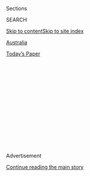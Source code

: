 <div id="app">

<div>

<div>

<div>

<div class="NYTAppHideMasthead css-1q2w90k e1suatyy0">

<div class="section css-ui9rw0 e1suatyy2">

<div class="css-eph4ug er09x8g0">

<div class="css-6n7j50">

</div>

<span class="css-1dv1kvn">Sections</span>

<div class="css-10488qs">

<span class="css-1dv1kvn">SEARCH</span>

</div>

[Skip to content](#site-content)[Skip to site
index](#site-index)

</div>

<div id="masthead-section-label" class="css-1wr3we4 eaxe0e00">

[Australia](https://www.nytimes.com/section/world/australia)

</div>

<div class="css-10698na e1huz5gh0">

</div>

</div>

<div id="masthead-bar-one" class="section hasLinks css-15hmgas e1csuq9d3">

<div class="css-uqyvli e1csuq9d0">

</div>

<div class="css-1uqjmks e1csuq9d1">

</div>

<div class="css-9e9ivx">

[](https://myaccount.nytimes.com/auth/login?response_type=cookie&client_id=vi)

</div>

<div class="css-1bvtpon e1csuq9d2">

[Today’s
Paper](https://www.nytimes.com/section/todayspaper)

</div>

</div>

</div>

</div>

<div data-aria-hidden="false">

<div id="site-content" data-role="main">

<div>

<div class="css-1aor85t" style="opacity:0.000000001;z-index:-1;visibility:hidden">

<div class="css-1hqnpie">

<div class="css-epjblv">

<span class="css-17xtcya">[Australia](/section/world/australia)</span><span class="css-x15j1o">|</span><span class="css-fwqvlz">A
Timeline of Despair in Australia’s Offshore Detention
Centers</span>

</div>

<div class="css-k008qs">

<div class="css-1iwv8en">

<span class="css-18z7m18"></span>

<div>

</div>

</div>

<span class="css-1n6z4y">https://nyti.ms/2IQ24Iy</span>

<div class="css-1705lsu">

<div class="css-4xjgmj">

<div class="css-4skfbu" data-role="toolbar" data-aria-label="Social Media Share buttons, Save button, and Comments Panel with current comment count" data-testid="share-tools">

  - 
  - 
  - 
  - 
    
    <div class="css-6n7j50">
    
    </div>

  - 
  - 

</div>

</div>

</div>

</div>

</div>

</div>

<div id="NYT_TOP_BANNER_REGION" class="css-13pd83m">

</div>

<div id="top-wrapper" class="css-1sy8kpn">

<div id="top-slug" class="css-l9onyx">

Advertisement

</div>

[Continue reading the main
story](#after-top)

<div class="ad top-wrapper" style="text-align:center;height:100%;display:block;min-height:250px">

<div id="top" class="place-ad" data-position="top" data-size-key="top">

</div>

</div>

<div id="after-top">

</div>

</div>

<div>

<div id="sponsor-wrapper" class="css-1hyfx7x">

<div id="sponsor-slug" class="css-19vbshk">

Supported by

</div>

[Continue reading the main
story](#after-sponsor)

<div id="sponsor" class="ad sponsor-wrapper" style="text-align:center;height:100%;display:block">

</div>

<div id="after-sponsor">

</div>

</div>

<div class="css-186x18t">

</div>

<div class="css-1vkm6nb ehdk2mb0">

# A Timeline of Despair in Australia’s Offshore Detention Centers

</div>

The New York Times worked with human rights groups and asylum seekers on
Manus Island to examine a rash of suicide attempts and acts of self-harm
since Australia’s May 18 election.

<div class="css-79elbk" data-testid="photoviewer-wrapper">

<div class="css-z3e15g" data-testid="photoviewer-wrapper-hidden">

</div>

<div class="css-1a48zt4 ehw59r15" data-testid="photoviewer-children">

![<span class="css-16f3y1r e13ogyst0" data-aria-hidden="true">A
photograph taken by Abdul Aziz Muhamat, a refugee from Sudan, of a
refugee transit center on Manus Island, in Papua New Guinea, last
year.</span><span class="css-cnj6d5 e1z0qqy90" itemprop="copyrightHolder"><span class="css-1ly73wi e1tej78p0">Credit...</span><span><span>Abdul
Aziz Muhamat/Australian Associated Press, via Associated
Press</span></span></span>](https://static01.nyt.com/images/2019/06/26/world/26manus-1/26manus-1-articleLarge.jpg?quality=75&auto=webp&disable=upscale)

</div>

</div>

<div class="css-18e8msd">

<div class="css-vp77d3 epjyd6m0">

<div class="css-hus3qt ey68jwv0" data-aria-hidden="true">

[![Damien
Cave](https://static01.nyt.com/images/2018/10/08/multimedia/author-damien-cave/author-damien-cave-thumbLarge.png
"Damien Cave")](https://www.nytimes.com/by/damien-cave)

</div>

<div class="css-1baulvz">

By [<span class="css-1baulvz last-byline" itemprop="name">Damien
Cave</span>](https://www.nytimes.com/by/damien-cave)

</div>

</div>

  - June 26,
    2019

  - 
    
    <div class="css-4xjgmj">
    
    <div class="css-d8bdto" data-role="toolbar" data-aria-label="Social Media Share buttons, Save button, and Comments Panel with current comment count" data-testid="share-tools">
    
      - 
      - 
      - 
      - 
        
        <div class="css-6n7j50">
        
        </div>
    
      - 
      - 
    
    </div>
    
    </div>

</div>

<div class="css-mdjrty">

[Leer en
español](https://www.nytimes.com/es/2019/06/30/detencion-extraterritorial-australia/ "Read in Spanish")

</div>

</div>

<div class="section meteredContent css-1r7ky0e" name="articleBody" itemprop="articleBody">

<div class="css-1fanzo5 StoryBodyCompanionColumn">

<div class="css-53u6y8">

*For thoughtful coverage of Australia delivered to your inbox,* [*sign
up for the Australia
Letter*](https://www.nytimes.com/newsletters/australia-letter?module=inline)*.*

SYDNEY, Australia — Human rights groups call them a violation of
international law. The Australian government says they are crucial to
regulating the flow of immigration.

But one thing is indisputable about Australia’s offshore detention
centers on the islands of Manus and Nauru: Despair is soaring among
asylum seekers being held there.

Since Australia’s national election on May 18, which [returned to power
a conservative government that has maintained hard-line policies
intended to deter asylum
seekers,](https://www.nytimes.com/2019/05/18/world/australia/election-results-scott-morrison.html)there
have been dozens of suicide attempts and acts of self-harm at the
refugee centers.

“It’s hard to know how many cases are serious cases of people trying to
end their lives or a cry for help, but in any case it’s a big
escalation,” said Elaine Pearson, the Australia director for Human
Rights Watch, who has made several visits to Manus. “People are very
worried they are going to be completely forgotten about.”

</div>

</div>

<div class="css-1fanzo5 StoryBodyCompanionColumn">

<div class="css-53u6y8">

The Australian government argues that its strict border protection
policy, which bars settlement for migrants who try to reach the country
by sea, has worked: Fewer boats with asylum seekers on board are trying
to reach Australia compared to a decade ago.

Australia’s immigration policies received a forceful endorsement on
Thursday morning from President Trump, who was scheduled to have dinner
that evening with Prime Minister Scott Morrison in Osaka, Japan.

</div>

</div>

<div class="css-cfo9c3">

</div>

<div class="css-1fanzo5 StoryBodyCompanionColumn">

<div class="css-53u6y8">

But many of the detainees on Manus and Nauru, cognizant of Australian
polls that showed the opposition Labor Party leading before the May
election, had hoped a change in immigration policy was on the horizon.
When Labor lost, desperation intensified.

Adding to the despair, the United States has rejected resettlement
applications for roughly 300 refugees on the two islands, despite a deal
reached by the Obama administration to take in more than 1,000 of them.

</div>

</div>

<div class="css-1fanzo5 StoryBodyCompanionColumn">

<div class="css-53u6y8">

The situation has grown especially dark on Manus, a remote island in
Papua New Guinea where several hundred men from Afghanistan, Iran and
other countries are being held.

It was grim [when I visited nearly two years ago to write about the
situation](https://www.nytimes.com/interactive/2017/11/18/world/australia/manus-island-australia-detainees.html?_r=0).
Now, it’s worse. Every few days, it seems, a new instance emerges of
people cutting themselves, setting themselves on fire or trying to harm
themselves in some other way.

To better understand the problem, The New York Times worked with human
rights groups and asylum seekers on Manus to compile a rough timeline of
events since the May 18 election.

This is not a comprehensive list, but rather a selection of significant
moments — including official responses from Papua New Guinea and
Australia — that are adding pressure to an already intense debate.

## May 20

Within 48 hours of the election that returned Mr. Scott Morrison to
power, the details of six suicide attempts [start to
emerge](https://twitter.com/BehrouzBoochani/status/1130424427139674112?s=20).

Four of the men, including a Sudanese man who left a suicide note, ended
up in the hospital. The two others were held by the police after they
tried to set fire to themselves in their rooms.

“We are really devastated with the election results,” Shamindan
Kanapathi, 28, a Sri Lankan refugee on Manus, wrote in a text message to
refugee advocates at the time. “We are really disappointed.”

</div>

</div>

<div class="css-1fanzo5 StoryBodyCompanionColumn">

<div class="css-53u6y8">

## May 29

The main hospital on Manus, an under-equipped one-story clinic, begins
to turn away those arriving with injuries from self-harm.

Suicide attempts also start to emerge in Port Moresby, the capital of
Papua New Guinea, where some asylum seekers have been moved.

The Refugee Action Coalition, an advocacy group, reports that one Iraqi
asylum seeker tried to hang himself and was saved when he was cut down
by a guard.

In several other cases, the coalition said, refugees swallowed razor
blades and needles.

</div>

</div>

<div class="css-cfo9c3">

</div>

<div class="css-1fanzo5 StoryBodyCompanionColumn">

<div class="css-53u6y8">

There are 490 asylum seekers in Papua New Guinea. To try to keep them
safe, the police step up patrols near their housing.

## June 3

Mr. Kanapathi, whose resettlement application was rejected by the United
States last year, sends a series of text messages just before midnight:

> “Just short while ago an Iranian cut his hand bit deeper and lost too
> much blood.”
> 
> “Also one Sudanese man harmed himself tonight.”

## June 8

Abdul Aziz Muhamat, 25, a refugee from Sudan who has spent six years on
Manus, announces on Twitter that Switzerland has granted him asylum.

</div>

</div>

<div class="css-cfo9c3">

</div>

<div class="css-1fanzo5 StoryBodyCompanionColumn">

<div class="css-53u6y8">

## June 10

Another text from Mr. Kanapathi: “Bloody hell just few minutes ago a
highly depressed man set himself in fire. I think it’s very serious
situation.”

</div>

</div>

<div class="css-1fanzo5 StoryBodyCompanionColumn">

<div class="css-53u6y8">

## June 13

As the suicide attempts continue, the governor of Manus Province,
Charlie Benjamin, [calls for Australia to finally accept the
men](https://www.abc.net.au/news/2019-06-13/manus--self-harm-crisis-escalates-as-governor-calls-for-help/11199258)
they have sent to Manus.

“They don’t want to be here, and Australia, you have to take
responsibility,” he says. “You have to move them.”

</div>

</div>

<div class="css-79elbk" data-testid="photoviewer-wrapper">

<div class="css-z3e15g" data-testid="photoviewer-wrapper-hidden">

</div>

<div class="css-1a48zt4 ehw59r15" data-testid="photoviewer-children">

![<span class="css-16f3y1r e13ogyst0" data-aria-hidden="true">Peter
Dutton, Australia’s home affairs
minister. </span><span class="css-cnj6d5 e1z0qqy90" itemprop="copyrightHolder"><span class="css-1ly73wi e1tej78p0">Credit...</span><span>Dean
Lewins/EPA, via
Shutterstock</span></span>](https://static01.nyt.com/images/2019/06/26/world/26manus-2/merlin_156720906_5ec798cf-94a5-428a-bdab-19f4b0a0ba70-articleLarge.jpg?quality=75&auto=webp&disable=upscale)

</div>

</div>

<div class="css-1fanzo5 StoryBodyCompanionColumn">

<div class="css-53u6y8">

## June 16

Peter Dutton, Australia’s home affairs minister, who oversees border
protection and detention, [says the government is looking at repealing
the so-called Medevac
law](https://www.abc.net.au/news/2019-06-16/peter-dutton-unsure-medevac-arrivals-refugees-serious-offences/11214584),
passed this year, which makes it easier for refugees and asylum seekers
on Manus and Nauru to seek medical treatment in Australia.

He says the law could allow criminals to reach Australia. He adds that
531 people from Manus and Nauru have already been settled in the United
States, and that a few hundred more are “still in the pipeline.”

“I want to reduce the number down to zero on both islands,” he says.
“But I don’t want to bring people here who pose a risk.”

</div>

</div>

<div class="css-1fanzo5 StoryBodyCompanionColumn">

<div class="css-53u6y8">

## June 20

Mr. Dutton
[warns](https://www.abc.net.au/news/2019-06-20/warnings-of-boat-arrivals/11226254)
that a court decision upholding the Medevac law could lead to a surge of
boat arrivals. He pledges to keeping pushing for repeal.

Later that afternoon, a man near the main transit center in Manus climbs
to the top of an internet tower and threatens to jump. A few hours
later, he climbs back down.

## June 21

A 31-year-old asylum seeker from India [lights himself and his room on
fire](https://www.smh.com.au/national/man-sets-himself-on-fire-on-manus-island-after-being-denied-medical-treatment-20190621-p5204i.html).
Refugees on Manus report that he had sought care at a hospital but did
not receive it, leading him to harm himself.

“While the home affairs minister spends his time arguing to repeal the
Medevac bill, the situation on Manus spins out of control,” says Ian
Rintoul, spokesman for the Refugee Action Coalition.

## June 24

An asylum seeker on Manus posts images of an X-ray showing a man who
swallowed a nail clipper.

</div>

</div>

<div class="css-cfo9c3">

</div>

<div class="css-1fanzo5 StoryBodyCompanionColumn">

<div class="css-53u6y8">

## June 25

Papua New Guinea’s new prime minister, James Marape, [demands local
control](https://www.abc.net.au/news/2019-06-25/png-james-marape-wants-paladin-manus-contract-terminated/11245330)
of the lucrative contract to run the refugee centers on Manus.

The Australian Financial Review, a business newspaper, had revealed that
a [little-known security
firm](https://www.afr.com/news/policy/foreign-affairs/the-secretive-firm-earning-20-million-from-refugees-on-manus-island-20190210-h1b2sm),
Paladin, was given a contract worth 20.9 million Australian dollars
($14.6 million) a month without a competitive tender. In January, one of
the firm’s local directors was arrested on charges of fraud and money
laundering.

</div>

</div>

<div class="css-1fanzo5 StoryBodyCompanionColumn">

<div class="css-53u6y8">

## June 26

The governments of Australia and Papua New Guinea [agree to extend the
Paladin
contract](https://www.abc.net.au/news/2019-06-26/australia-and-png-agree-to-limited-extension-manus-contracts/11249702).

When a handful of the asylum seekers on Manus count up all the incidents
of self-harm and attempted suicide since the election, they tell me the
figure approaches 100 — with many examples kept hidden because people
don’t want to shame their families.

“No matter what company takes the contract — a local company or foreign
company — our situation is the same,” Mr. Kanapathi said. “Both the
Australian and P.N.G. governments are playing with our lives. To them,
we are nothing other than commodities that are used to benefit their
political careers whilst we are on the ground fighting for our lives.”

-----

*In Australia, the crisis support service Lifeline can be reached at 13
11 14. In the United States, the National Suicide Prevention Lifeline is
1-800-273-8255. Other international suicide help lines can be found at*
[*befrienders.org*](https://www.befrienders.org/)*.*

*Want more Australia coverage and discussion? Sign up for the
weekly*[*Australia
Letter*](https://www.nytimes.com/newsletters/australia-letter?utm_source=ausend)*,
start your day with your local* [*Morning
Briefing*](https://www.nytimes.com/interactive/2018/briefing/global-morning-briefing-newsletter-signup.html?utm_source=ausend)
*and join us in our*[*Facebook
group*](https://www.facebook.com/groups/nytaustralia/)*.*

</div>

</div>

</div>

<div>

</div>

<div>

</div>

<div>

</div>

<div>

<div id="bottom-wrapper" class="css-1ede5it">

<div id="bottom-slug" class="css-l9onyx">

Advertisement

</div>

[Continue reading the main
story](#after-bottom)

<div id="bottom" class="ad bottom-wrapper" style="text-align:center;height:100%;display:block;min-height:90px">

</div>

<div id="after-bottom">

</div>

</div>

</div>

</div>

</div>

## Site Index

<div>

</div>

## Site Information Navigation

  - [© <span>2020</span> <span>The New York Times
    Company</span>](https://help.nytimes.com/hc/en-us/articles/115014792127-Copyright-notice)

<!-- end list -->

  - [NYTCo](https://www.nytco.com/)
  - [Contact
    Us](https://help.nytimes.com/hc/en-us/articles/115015385887-Contact-Us)
  - [Work with us](https://www.nytco.com/careers/)
  - [Advertise](https://nytmediakit.com/)
  - [T Brand Studio](http://www.tbrandstudio.com/)
  - [Your Ad
    Choices](https://www.nytimes.com/privacy/cookie-policy#how-do-i-manage-trackers)
  - [Privacy](https://www.nytimes.com/privacy)
  - [Terms of
    Service](https://help.nytimes.com/hc/en-us/articles/115014893428-Terms-of-service)
  - [Terms of
    Sale](https://help.nytimes.com/hc/en-us/articles/115014893968-Terms-of-sale)
  - [Site
    Map](https://spiderbites.nytimes.com)
  - [Help](https://help.nytimes.com/hc/en-us)
  - [Subscriptions](https://www.nytimes.com/subscription?campaignId=37WXW)

</div>

</div>

</div>

</div>
